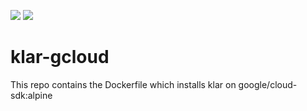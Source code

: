 
![](https://img.shields.io/docker/build/rbuddaba/klar-gcloud.svg) ![](https://img.shields.io/docker/automated/rbuddaba/klar-gcloud.svg)


# klar-gcloud
This repo contains the Dockerfile which installs klar on google/cloud-sdk:alpine 
